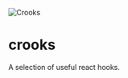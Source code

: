 ![Crooks](https://github.com/chrisjpatty/crooks/blob/master/logo.png?)

# crooks

A selection of useful react hooks.
